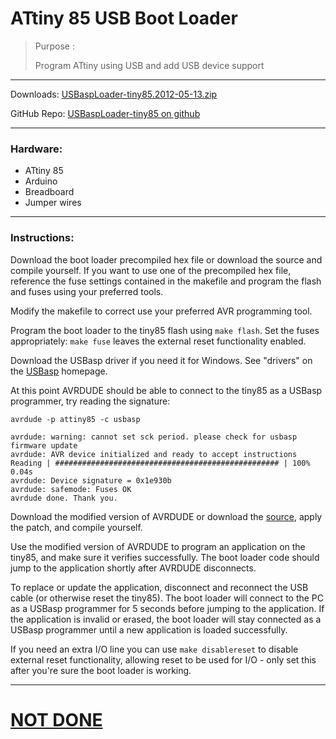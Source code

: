 # ATtiny 85 USB Boot Loader
>  Purpose  :
>
>  Program ATtiny using USB 
>  and add USB device support

---
Downloads:
[USBaspLoader-tiny85.2012-05-13.zip](https://github.com/downloads/embedded-creations/USBaspLoader-tiny85/USBaspLoader-tiny85.2012-05-13.zip)

GitHub Repo:
[USBaspLoader-tiny85 on github](https://github.com/embedded-creations/USBaspLoader-tiny85)

---
### Hardware:
* ATtiny 85
* Arduino 
* Breadboard
* Jumper wires
---
### Instructions:

 Download the boot loader precompiled hex file or download the source and compile yourself. If you want to use one of the precompiled hex file, reference the fuse settings contained in the makefile and program the flash and fuses using your preferred tools.

Modify the makefile to correct use your preferred AVR programming tool.

Program the boot loader to the tiny85 flash using ```make flash```. Set the fuses appropriately: ```make fuse``` leaves the external reset functionality enabled.

Download the USBasp driver if you need it for Windows. See "drivers" on the  [USBasp](http://www.fischl.de/usbasp/)  homepage.

At this point AVRDUDE should be able to connect to the tiny85 as a USBasp programmer, try reading the signature:
```
avrdude -p attiny85 -c usbasp

avrdude: warning: cannot set sck period. please check for usbasp firmware update
avrdude: AVR device initialized and ready to accept instructions
Reading | ################################################## | 100% 0.04s
avrdude: Device signature = 0x1e930b
avrdude: safemode: Fuses OK
avrdude done. Thank you.
```
Download the modified version of AVRDUDE or download the  [source](http://download.savannah.gnu.org/releases/avrdude/avrdude-5.11.tar.gz), apply the patch, and compile yourself.

Use the modified version of AVRDUDE to program an application on the tiny85, and make sure it verifies successfully. The boot loader code should jump to the application shortly after AVRDUDE disconnects.

To replace or update the application, disconnect and reconnect the USB cable (or otherwise reset the tiny85). The boot loader will connect to the PC as a USBasp programmer for 5 seconds before jumping to the application. If the application is invalid or erased, the boot loader will stay connected as a USBasp programmer until a new application is loaded successfully.

If you need an extra I/O line you can use ```make disablereset``` to disable external reset functionality, allowing reset to be used for I/O - only set this after you're sure the boot loader is working.

---

# [NOT DONE](http://www.embedded-creations.com/projects/attiny85-usb-bootloader-overview)
